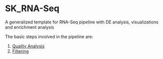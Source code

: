 # SK_RNA-Seq
A generalized template for RNA-Seq pipeline with DE analysis, visualizations and enrichment analysis

The basic steps involved in the pipeline are:
1. [Quality Analysis](https://github.com/srkoppolu/SK_RNA-Seq/wiki/Step-1:-Quality-Analysis)
2. [Filtering](https://github.com/srkoppolu/SK_RNA-Seq/wiki/Step-2:-Filtering)
